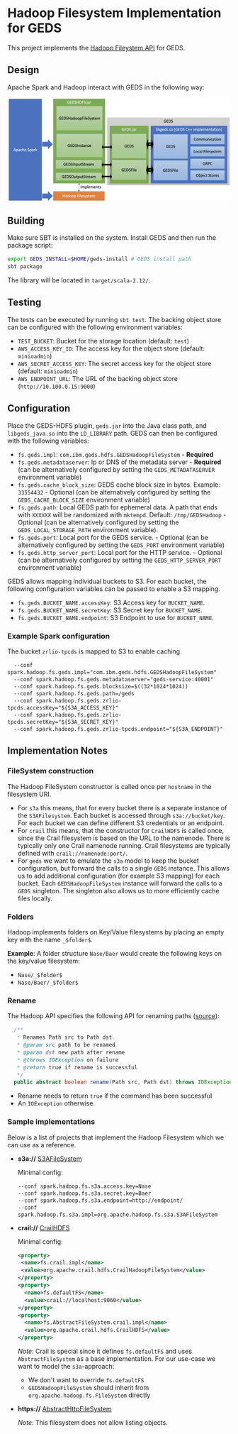 # Hadoop Filesystem Implementation for GEDS

This project implements the [Hadoop Fileystem API](https://hadoop.apache.org/docs/current/hadoop-project-dist/hadoop-common/filesystem/index.html) for GEDS.

## Design

Apache Spark and Hadoop interact with GEDS in the following way:

![Hadoop/GEDS interop](doc/design.png "Hadoop/GEDS interop")

## Building

Make sure SBT is installed on the system. Install GEDS and then run the package script:
```bash
export GEDS_INSTALL=$HOME/geds-install # GEDS install path
sbt package
```
The library will be located in `target/scala-2.12/`.

## Testing

The tests can be executed by running `sbt test`. The backing object store can be configured with the following environment variables:

- `TEST_BUCKET`: Bucket for the storage location (default: `test`)
- `AWS_ACCESS_KEY_ID`: The access key for the object store (default: `minioadmin`)
- `AWS_SECRET_ACCESS_KEY`: The secret access key for the object store (default: `minioadmin`)
- `AWS_ENDPOINT_URL`: The URL of the backing object store (`http://10.100.0.15:9000`)

## Configuration

Place the GEDS-HDFS plugin, `geds.jar` into the Java class path, and `libgeds_java.so` into the `LD_LIBRARY` path. GEDS can then be configured with the following variables:

- `fs.geds.impl`: `com.ibm.geds.hdfs.GEDSHadoopFileSystem` - **Required**
- `fs.geds.metadataserver`: Ip or DNS of the metadata server - **Required** (can be alternatively configured by setting the `GEDS_METADATASERVER` environment variable)
- `fs.geds.cache_block_size`: GEDS cache block size in bytes. Example: `33554432` - Optional (can be alternatively configured by setting the `GEDS_CACHE_BLOCK_SIZE` environment variable)
- `fs.geds.path`: Local GEDS path for ephemeral data. A path that ends with `XXXXXX` will be randomized with `mktempd`. Default: `/tmp/GEDSHadoop` - Optional (can be alternatively configured by setting the `GEDS_LOCAL_STORAGE_PATH` environment variable).
- `fs.geds.port`: Local port for the GEDS service. - Optional (can be alternatively configured by setting the `GEDS_PORT` environment variable)
- `fs.geds.http_server_port`: Local port for the HTTP service. - Optional (can be alternatively configured by setting the `GEDS_HTTP_SERVER_PORT` environment variable)

GEDS allows mapping individual buckets to S3. For each bucket, the following configuration variables can be passed to enable a S3 mapping.
- `fs.geds.BUCKET_NAME.accessKey`: S3 Access key for `BUCKET_NAME`.
- `fs.geds.BUCKET_NAME.secretKey`: S3 Secret key for `BUCKET_NAME`.
- `fs.geds.BUCKET_NAME.endpoint`: S3 Endpoint to use for `BUCKET_NAME`.

### Example Spark configuration

The bucket `zrlio-tpcds` is mapped to S3 to enable caching.

```
  --conf spark.hadoop.fs.geds.impl="com.ibm.geds.hdfs.GEDSHadoopFileSystem"
  --conf spark.hadoop.fs.geds.metadataserver="geds-service:40001"
  --conf spark.hadoop.fs.geds.blocksize=$((32*1024*1024))
  --conf spark.hadoop.fs.geds.path=/geds
  --conf spark.hadoop.fs.geds.zrlio-tpcds.accessKey="${S3A_ACCESS_KEY}"
  --conf spark.hadoop.fs.geds.zrlio-tpcds.secretKey="${S3A_SECRET_KEY}"
  --conf spark.hadoop.fs.geds.zrlio-tpcds.endpoint="${S3A_ENDPOINT}"
  ```

## Implementation Notes

### FileSystem construction

The Hadoop FileSystem constructor is called once per `hostname` in the filesystem URI.

- For `s3a` this means, that for every bucket there is a separate instance of the `S3AFilesystem`. Each
  bucket is accessed through `s3a://bucket/key`. For each bucket we can define different S3 credentials or an endpoint.
- For `crail` this means, that the constructor for `CrailHDFS` is called once, since the Crail filesystem is based on
  the URL to the namenode. There is typically only one Crail namenode running.
  Crail filesystems are typically defined with `crail://namenode:port/`.
- For `geds` we want to emulate the `s3a` model to keep the bucket configuration, but forward the calls to a single `GEDS` instance.
  This allows us to add additional configuration (for example S3 mapping) for each bucket.
  Each `GEDSHadoopFileSystem` instance will forward the calls to a `GEDS` singleton. The singleton also allows us to more
  efficiently cache files locally.

### Folders

Hadoop implements folders on Key/Value filesystems by placing an empty key with the name `_$folder$`.

**Example**: A folder structure `Nase/Baer` would create the following keys on the key/value filesystem:
- `Nase/_$folder$`
- `Nase/Baer/_$folder$`

### Rename

The Hadoop API specifies the following API for renaming paths ([source](https://github.com/apache/hadoop/blob/trunk/hadoop-common-project/hadoop-common/src/main/java/org/apache/hadoop/fs/FileSystem.java#L1591-L1598)):
```Java
  /**
   * Renames Path src to Path dst.
   * @param src path to be renamed
   * @param dst new path after rename
   * @throws IOException on failure
   * @return true if rename is successful
   */
  public abstract boolean rename(Path src, Path dst) throws IOException;
```

- Rename needs to return `true` if the command has been successful
- An `IOException` otherwise.

### Sample implementations

Below is a list of projects that implement the Hadoop Filesystem which we can use as a reference.

- **s3a://** [S3AFileSystem](https://github.com/apache/hadoop/blob/trunk/hadoop-tools/hadoop-aws/src/main/java/org/apache/hadoop/fs/s3a/S3AFileSystem.java)

  Minimal config:
  ```
  --conf spark.hadoop.fs.s3a.access.key=Nase
  --conf spark.hadoop.fs.s3a.secret.key=Baer
  --conf spark.hadoop.fs.s3a.endpoint=http://endpoint/
  --conf spark.hadoop.fs.s3a.impl=org.apache.hadoop.fs.s3a.S3AFileSystem
  ```
- **crail://** [CrailHDFS](https://github.com/craillabs/crail/blob/master/hdfs/src/main/java/org/apache/crail/hdfs/CrailHDFS.java)

  Minimal config:
  ```xml
  <property>
   <name>fs.crail.impl</name>
   <value>org.apache.crail.hdfs.CrailHadoopFileSystem</value>
  </property>
  <property>
    <name>fs.defaultFS</name>
    <value>crail://localhost:9060</value>
  </property>
  <property>
    <name>fs.AbstractFileSystem.crail.impl</name>
    <value>org.apache.crail.hdfs.CrailHDFS</value>
  </property>
  ```

  *Note*: Crail is special since it defines `fs.defaultFS` and uses `AbstractFileSystem` as a base implementation. For our use-case we want to model the `s3a`-approach:

  - We don't want to override `fs.defaultFS`
  - `GEDSHadoopFileSystem` should inherit from `org.apache.hadoop.fs.FileSystem` directly
- **https://** [AbstractHttpFileSystem](https://github.com/apache/hadoop/blob/trunk/hadoop-common-project/hadoop-common/src/main/java/org/apache/hadoop/fs/http/AbstractHttpFileSystem.java)

  *Note*: This filesystem does not allow listing objects.
